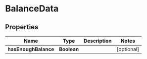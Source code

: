 
# BalanceData

## Properties
Name | Type | Description | Notes
------------ | ------------- | ------------- | -------------
**hasEnoughBalance** | **Boolean** |  |  [optional]




